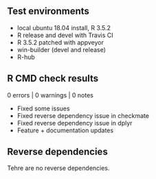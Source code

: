 ## Test environments
* local ubuntu 18.04 install, R 3.5.2
* R release and devel with Travis CI
* R 3.5.2 patched with appveyor
* win-builder (devel and release)
* R-hub

## R CMD check results

0 errors | 0 warnings | 0 notes

* Fixed some issues
* Fixed reverse dependency issue in checkmate
* Fixed reverse dependency issue in dplyr
* Feature + documentation updates

## Reverse dependencies

Tehre are no reverse dependencies.
